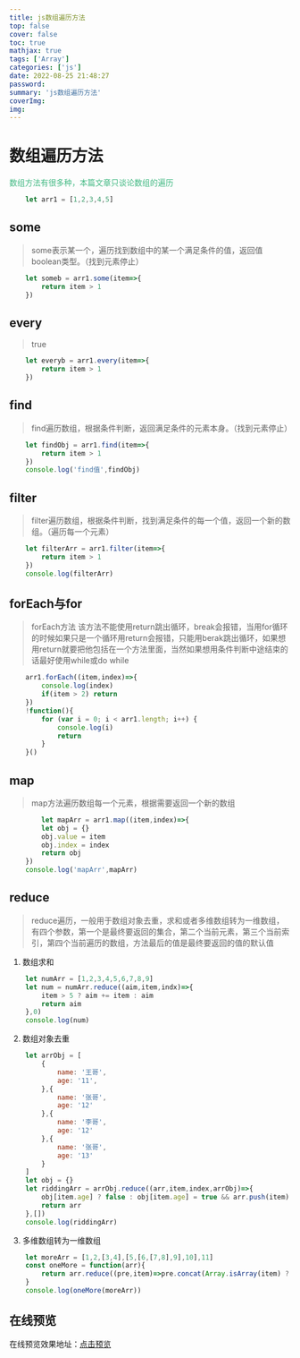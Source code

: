 ```yaml
---
title: js数组遍历方法
top: false
cover: false
toc: true
mathjax: true
tags: ['Array']
categories: ['js']
date: 2022-08-25 21:48:27
password:
summary: 'js数组遍历方法'
coverImg:
img:
---
```


# 数组遍历方法
<font color="#42b983">数组方法有很多种，本篇文章只谈论数组的遍历</font>
```javascript
	let arr1 = [1,2,3,4,5]
```
## some
> some表示某一个，遍历找到数组中的某一个满足条件的值，返回值boolean类型。（找到元素停止）
```javascript
	let someb = arr1.some(item=>{
		return item > 1
	})
```
## every
> true
```javascript
	let everyb = arr1.every(item=>{
		return item > 1
	})
```
## find
> find遍历数组，根据条件判断，返回满足条件的元素本身。（找到元素停止）
```javascript
	let findObj = arr1.find(item=>{
		return item > 1
	})
	console.log('find值',findObj)
```
## filter
> filter遍历数组，根据条件判断，找到满足条件的每一个值，返回一个新的数组。（遍历每一个元素）
```javascript
	let filterArr = arr1.filter(item=>{
		return item > 1
	})
	console.log(filterArr)
```
## forEach与for
> forEach方法 该方法不能使用return跳出循环，break会报错，当用for循环的时候如果只是一个循环用return会报错，只能用berak跳出循环，如果想用return就要把他包括在一个方法里面，当然如果想用条件判断中途结束的话最好使用while或do while
```javascript
	arr1.forEach((item,index)=>{
		console.log(index)
		if(item > 2) return
	})
	!function(){
		for (var i = 0; i < arr1.length; i++) {
			console.log(i)
			return
		}
	}()
```
## map
> map方法遍历数组每一个元素，根据需要返回一个新的数组
```javascript
		let mapArr = arr1.map((item,index)=>{
		let obj = {}
		obj.value = item
		obj.index = index
		return obj
	})
	console.log('mapArr',mapArr)
```
## reduce
> reduce遍历，一般用于数组对象去重，求和或者多维数组转为一维数组，有四个参数，第一个是最终要返回的集合，第二个当前元素，第三个当前索引，第四个当前遍历的数组，方法最后的值是最终要返回的值的默认值

1. 数组求和
```javascript
	let numArr = [1,2,3,4,5,6,7,8,9]
	let num = numArr.reduce((aim,item,indx)=>{
		item > 5 ? aim += item : aim
		return aim
	},0)
	console.log(num)
```
2. 数组对象去重
```javascript
	let arrObj = [
		{
			name: '王哥',
			age: '11',
		},{
			name: '张哥',
			age: '12'
		},{
			name: '李哥',
			age: '12'
		},{
			name: '张哥',
			age: '13'
		}
	]
	let obj = {}
	let riddingArr = arrObj.reduce((arr,item,index,arrObj)=>{
		obj[item.age] ? false : obj[item.age] = true && arr.push(item)
		return arr
	},[])
	console.log(riddingArr)
```
3.	多维数组转为一维数组
```javascript
	let moreArr = [1,2,[3,4],[5,[6,[7,8],9],10],11]
	const oneMore = function(arr){
		return arr.reduce((pre,item)=>pre.concat(Array.isArray(item) ? oneMore(item) : item),[])
	}
	console.log(oneMore(moreArr))
```
## 在线预览

在线预览效果地址：<u>[点击预览](https://codepen.io/luoyangz/pen/BarXBRJ)</u>
